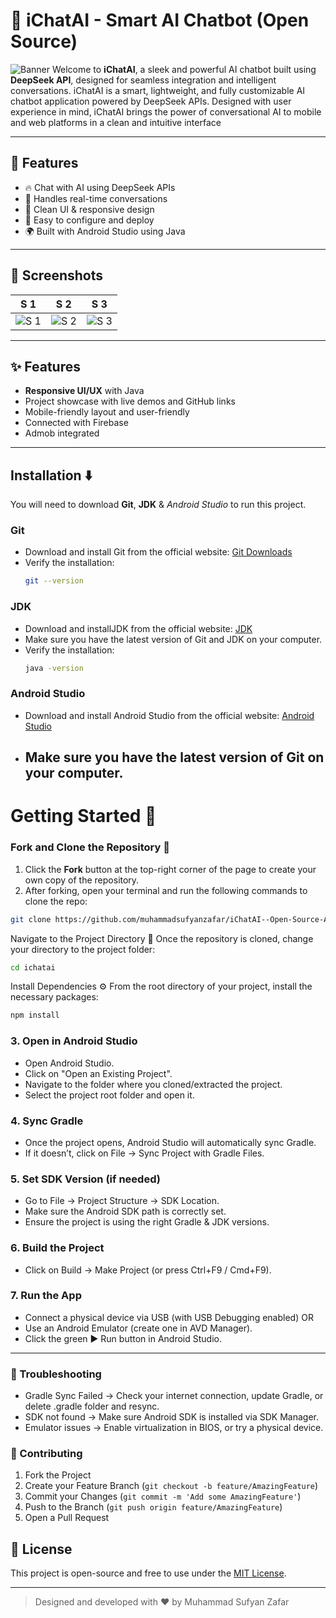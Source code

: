 # 🤖 **iChatAI - Smart AI Chatbot (Open Source)**
![Banner](https://i.postimg.cc/1zPf1M7R/1.png)
Welcome to **iChatAI**, a sleek and powerful AI chatbot built using **DeepSeek API**, designed for seamless integration and intelligent conversations.
iChatAI is a smart, lightweight, and fully customizable AI chatbot application powered by DeepSeek APIs. Designed with user experience in mind, iChatAI brings the power of conversational AI to mobile and web platforms in a clean and intuitive interface

---

## 🚀 Features
- 🔥 Chat with AI using DeepSeek APIs
- 🧠 Handles real-time conversations
- 💬 Clean UI & responsive design
- 🔧 Easy to configure and deploy
- 🌍 Built with Android Studio using Java

---

## 📸 Screenshots
| S 1 | S 2 | S 3 |
|--------|----------------|-------------------|
| ![S 1](https://i.postimg.cc/mr0przMr/2.png) | ![S 2](https://i.postimg.cc/yYVQWzJ0/3.png) | ![S 3](https://i.postimg.cc/3wC0kz0D/4.png) |

---

## ✨ Features

- **Responsive UI/UX** with Java
- Project showcase with live demos and GitHub links
- Mobile-friendly layout and user-friendly
- Connected with Firebase
- Admob integrated

---

## Installation ⬇️

You will need to download **Git**, **JDK** & *Android Studio* to run this project.

### Git

- Download and install Git from the official website: [Git Downloads](https://git-scm.com/)
- Verify the installation:
  ```bash
  git --version
  ```

### JDK

- Download and installJDK from the official website: [JDK](https://www.oracle.com/java/technologies/downloads/)
- Make sure you have the latest version of Git and JDK on your computer.
- Verify the installation:
  ```bash
  java -version
  ```

### Android Studio

- Download and install Android Studio from the official website: [Android Studio](https://developer.android.com/studio/)
- Make sure you have the latest version of Git on your computer.
  ---

# Getting Started 🎯

### Fork and Clone the Repository 🚀
1. Click the **Fork** button at the top-right corner of the page to create your own copy of the repository.
2. After forking, open your terminal and run the following commands to clone the repo:

  ```bash
  git clone https://github.com/muhammadsufyanzafar/iChatAI--Open-Source-AI-Chatbot-using-API.git
  ```
Navigate to the Project Directory 📂
Once the repository is cloned, change your directory to the project folder:
```bash
cd ichatai
```

Install Dependencies ⚙️
From the root directory of your project, install the necessary packages:
```bash
npm install
```

### 3. Open in Android Studio 
- Open Android Studio.
- Click on "Open an Existing Project".
- Navigate to the folder where you cloned/extracted the project.
- Select the project root folder and open it.

### 4. Sync Gradle
- Once the project opens, Android Studio will automatically sync Gradle.
- If it doesn’t, click on File → Sync Project with Gradle Files.

### 5. Set SDK Version (if needed)
- Go to File → Project Structure → SDK Location.
- Make sure the Android SDK path is correctly set.
- Ensure the project is using the right Gradle & JDK versions.

### 6. Build the Project
- Click on Build → Make Project (or press Ctrl+F9 / Cmd+F9).

### 7. Run the App
- Connect a physical device via USB (with USB Debugging enabled) OR
- Use an Android Emulator (create one in AVD Manager).
- Click the green ▶️ Run button in Android Studio.

---

### 🚀 Troubleshooting

- Gradle Sync Failed → Check your internet connection, update Gradle, or delete .gradle folder and resync.
- SDK not found → Make sure Android SDK is installed via SDK Manager.
- Emulator issues → Enable virtualization in BIOS, or try a physical device.

### 🤝 Contributing

1. Fork the Project
2. Create your Feature Branch (`git checkout -b feature/AmazingFeature`)
3. Commit your Changes (`git commit -m 'Add some AmazingFeature'`)
4. Push to the Branch (`git push origin feature/AmazingFeature`)
5. Open a Pull Request

## 📌 License

This project is open-source and free to use under the [MIT License](LICENSE).

---

> Designed and developed with ❤️ by Muhammad Sufyan Zafar
